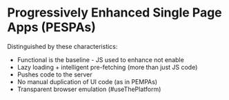 # Progressively Enhanced Single Page Apps (PESPAs)

Distinguished by these characteristics:

- Functional is the baseline - JS used to enhance not enable
- Lazy loading + intelligent pre-fetching (more than just JS code)
- Pushes code to the server
- No manual duplication of UI code (as in PEMPAs)
- Transparent browser emulation (#useThePlatform)
